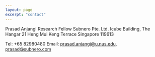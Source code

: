 ```yaml
---
layout: page
excerpt: "contact"
---
```


Prasad Anjangi
Research Fellow
Subnero Pte. Ltd.
Icube Building, The Hangar
21 Heng Mui Keng Terrace
Singapore 119613

Tel: +65 82980480
Email: prasad.anjangi@u.nus.edu, prasad@subnero.com
